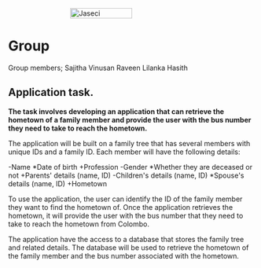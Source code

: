 <div style="display: flex; justify-content: center; align-items: center;">
  <img src="https://www.jaseci.org/wp-content/uploads/2022/02/jaseki-logo-inverted-rgb.svg" alt="Jaseci" width="50%" />
</div>

# Group 
Group members;
Sajitha
Vinusan
Raveen
Lilanka
Hasith

## Application task.
**The task involves developing an application that can retrieve the hometown of a family member and provide the user with the bus number they need to take to reach the hometown.**

The application will be built on a family tree that has several members with unique IDs and a family ID. Each member will have the following details:

-Name
*Date of birth
+Profession
-Gender
*Whether they are deceased or not
+Parents' details (name, ID)
-Children's details (name, ID)
*Spouse's details (name, ID)
+Hometown

To use the application, the user can identify the ID of the family member they want to find the hometown of. Once the application retrieves the hometown, it will provide the user with the bus number that they need to take to reach the hometown from Colombo.

The application have the access to a database that stores the family tree and related details. The database will be used to retrieve the hometown of the family member and the bus number associated with the hometown.

